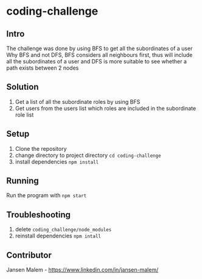 # coding-challenge

## Intro

The challenge was done by using BFS to get all the subordinates of a user
Why BFS and not DFS, BFS considers all neighbours first, thus will include all
the subordinates of a user and DFS is more suitable to see whether a path exists
between 2 nodes

## Solution

1. Get a list of all the subordinate roles by using BFS
2. Get users from the users list which roles are included in the subordinate role list

## Setup

1. Clone the repository
2. change directory to project directory `cd coding-challenge`
3. install dependencies `npm install`

## Running

Run the program with `npm start`

## Troubleshooting

1. delete `coding_challenge/node_modules`
2. reinstall dependencies `npm intall`

## Contributor

Jansen Malem - https://www.linkedin.com/in/jansen-malem/
